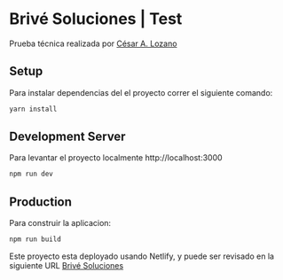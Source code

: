 # Brivé Soluciones | Test

Prueba técnica realizada por [César A. Lozano](https://cesswhite.com/)

## Setup

Para instalar dependencias del el proyecto correr el siguiente comando:

```bash
yarn install
```

## Development Server

Para levantar el proyecto localmente http://localhost:3000

```bash
npm run dev
```

## Production

Para construir la aplicacion:

```bash
npm run build
```


Este proyecto esta deployado usando Netlify, y puede ser revisado en la siguiente URL [Brivé Soluciones](https://brive-soluciones.netlify.app/)
